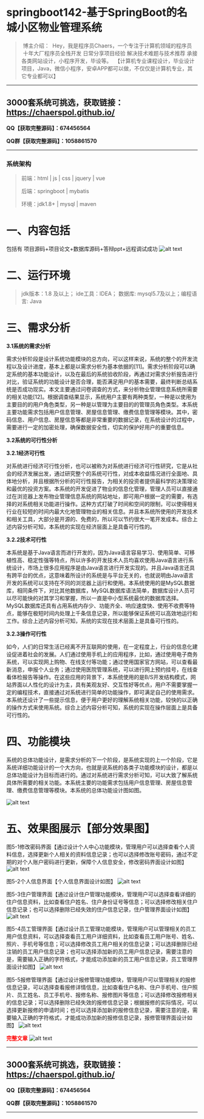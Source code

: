 # springboot142-基于SpringBoot的名城小区物业管理系统

>  博主介绍：
>  Hey，我是程序员Chaers，一个专注于计算机领域的程序员
>  十年大厂程序员全栈开发‍ 日常分享项目经验 解决技术难题与技术推荐 承接各类网站设计，小程序开发，毕设等。
>  【计算机专业课程设计，毕业设计项目，Java，微信小程序，安卓APP都可以做，不仅仅是计算机专业，其它专业都可以】

<hr>

## 3000套系统可挑选，获取链接：https://chaerspol.github.io/

<p size="5" color="red"><b>QQ【获取完整源码】：674456564</b></p>

<p size="5" color="red"><b>QQ群【获取完整源码】：1058861570</b></p>

<hr>

### 系统架构

> 前端：html | js | css | jquery | vue
>
> 后端：springboot | mybatis
> 
> 环境：jdk1.8+ | mysql | maven

# 一、内容包括
包括有  项目源码+项目论文+数据库源码+答辩ppt+远程调试成功
![alt text](images/image.png)

# 二、运行环境

> jdk版本：1.8 及以上； ide工具：IDEA； 数据库: mysql5.7及以上；编程语言: Java

# 三、需求分析

**3.1系统的需求分析**

需求分析阶段是设计系统功能模块的总方向，可以这样来说，系统的整个的开发流程以及设计进度，基本上都是以需求分析为基本依据的[11]。需求分析阶段可以确定系统的基本功能设计，以及在最后的系统验收阶段，再通过对需求分析报告进行对比，验证系统的功能设计是否合理，能否满足用户的基本需要，最终判断总结系统是否成功现实。本文主要通过问卷调查的方式，来分析物业管理信息系统所需要的相关功能[12]。根据调查结果显示，系统用户主要有两种类型，一种是以使用为主要目的的用户角色类型，另一种是以管理为主要目的的管理员角色类型。本系统主要功能需求包括用户信息管理、房屋信息管理、缴费信息管理等模块。其中，密码信息、用户信息、房屋信息等都是非常重要的数据记录，在系统设计的过程中，需要进行一定的加密处理，确保数据安全性，切实的保护好用户的重要信息。

**3.2系统的可行性分析**

**3.2.1经济可行性**

对系统进行经济可行性分析，也可以被称为对系统进行经济可行性研究，它是从社会的经济发展出发，通过研究整个的系统可行性，对成本收益情况进行全面地、具体地分析，并且根据所分析的可行性报告，为相关的投资者提供最科学的决策理论和最优的投资方案。本系统的开发促进了物业的信息化管理，管理人员可以直接通过在浏览器上发布物业管理信息系统的网站地址，即可用户根据一定的需要，有选择的对系统相关功能进行操作。这种方式打破了时间和空间的限制，可以使得相关行业在较短的时间内最大化地管理物业的相关信息。并且本系统所使用的开发技术和相关工具，大部分是开源的、免费的，所以可以节约很大一笔开发成本。综合上述内容分析可知，本系统的实现在经济层面上是具备可行性的。

**3.2.2技术可行性**

本系统是基于Java语言而进行开发的，因为Java语言容易学习、使用简单、可移植性高、稳定性强等特点，所以许多的开发技术人员均喜欢使用Java语言进行系统设计，市场上很多应用程序是由Java语言进行开发实现的。并且Java语言还具有跨平台的优点，这意味着所设计的系统是与平台无关的，也就说明由Java语言开发的系统可以支持在不同的浏览器上运行和使用。本系统使用的是MySQL数据库，相同条件下，对比其他数据库，MySQL数据库语法简单，数据库设计人员可以尽可能快的对其学习和掌握，所以一直是中小型系统最优的数据库选择。MySQL数据库还具有占用系统内存少、功能齐全、响应速度快、使用不收费等特点，能够在极短时间内处理上千条信息记录，所以能够保证系统可以高效地运行和工作。综合上述内容分析可知，系统的实现在技术层面上是具备可行性的。

**3.2.3操作可行性**

如今，人们的日常生活已经离不开互联网的使用，在一定程度上，行业的信息化建设促进着社会的发展。人们通过使用手机上的应用程序，比如，通过使用电子商务系统，可以实现网上购物、在线支付等功能；通过使用国家官方网站，可以查看最新消息，申报个人业务；通过使用医院管理系统，可以进行网上预约挂号，在线查看体检报告等操作。在这些应用的背景下，本系统使用的是B/S开发结构模式，网站界面以人性化的设计为主，具有美观友好、交互性好等优点，用户不需要掌握一定的编程技术，直接通过对系统进行简单的功能操作，即可满足自己的使用需求。本系统还设计了一些提示信息，便于用户更好的理解系统相关功能，较快的以正确的操作方式来使用系统。综合上述内容分析可知，系统的实现在操作层面上是具备可行性的。

# 四、功能模块

系统的总体功能设计，是需求分析的下一个阶段，是系统实现的上一个阶段，它是系统详细功能设计的一个大方向，也就是说系统的各类子功能模块的设计，都是以总体功能设计为目标而进行的。通过对系统进行需求分析可知，可以大致了解系统具体所需要的相关功能。本系统主要的功能需求包括用户信息管理、房屋信息管理、缴费信息管理等模块。本系统的总体功能设计图如图。

![alt text](images/image-2.png)

# 五、效果图展示【部分效果图】

图5-1修改密码界面【通过设计个人中心功能模块，管理用户可以选择查看个人资料信息，选择更新个人相关的资料信息记录；也可以选择修改账号密码，通过不定期的对个人账户密码进行更新，保障个人信息安全，修改密码界面设计如图】
![alt text](images/image-3.png)

图5-2个人信息界面【个人信息界面设计如图】
![alt text](images/image-4.png)

图5-3住户管理界面【通过设计住户管理功能模块，管理用户可以选择查看详细的住户信息资料，比如查看住户姓名、住户身份证号等信息；可以选择修改相关住户信息记录；也可以选择删除已经失效的住户信息记录，住户管理界面设计如图】
![alt text](images/image-5.png)

图5-4员工管理界面【通过设计员工管理功能模块，管理用户可以管理相关的员工用户信息资料，可以选择查看员工用户详细资料，比如查看员工用户账号、姓名、照片、手机号等信息；可以选择修改员工用户相关的信息记录；可以选择删除已经注销的员工用户信息记录；也可以选择添加新的员工用户信息记录，需要注意的是，需要输入正确的字符格式，才能成功添加新的员工用户信息记录，员工管理界面设计如图】
![alt text](images/image-6.png)

图5-5报修管理界面【通过设计报修管理功能模块，管理用户可以管理相关的报修信息记录，可以选择查看报修详情信息，比如查看住户名称、住户手机号、住户照片、员工姓名、员工手机号、报修名称、报修图片等信息；可以选择修改报修相关的信息记录；可以选择删除已经失效的报修信息记录；根据报修的实际情况，可以选择更新报修的申请时间；也可以选择添加新的报修信息记录，需要注意的是，需要输入正确的字符格式，才能成功添加新的报修信息记录，报修管理界面设计如图】
![alt text](images/image-7.png)

 <font  color="red"><b>完整文章</b></font>
 ![alt text](images/image-1.png)

 <hr>

## 3000套系统可挑选，获取链接：https://chaerspol.github.io/

<p size="5" color="red"><b>QQ【获取完整源码】：674456564</b></p>

<p size="5" color="red"><b>QQ群【获取完整源码】：1058861570</b></p>

<hr>